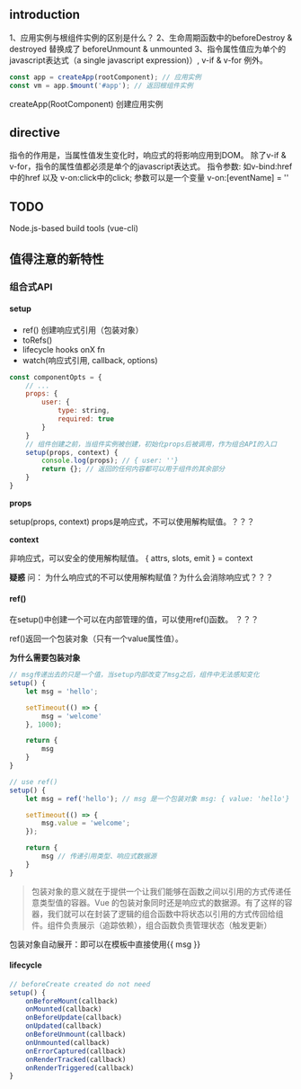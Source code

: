 ## introduction

1、应用实例与根组件实例的区别是什么？
2、生命周期函数中的beforeDestroy & destroyed 替换成了 beforeUnmount & unmounted
3、指令属性值应为单个的javascript表达式（a single javascript expression)）, v-if & v-for 例外。

```javascript
const app = createApp(rootComponent); // 应用实例
const vm = app.$mount('#app'); // 返回根组件实例
```
createApp(RootComponent) 创建应用实例

## directive
指令的作用是，当属性值发生变化时，响应式的将影响应用到DOM。
除了v-if & v-for，指令的属性值都必须是单个的javascript表达式。
指令参数: 如v-bind:href中的href 以及 v-on:click中的click; 参数可以是一个变量 v-on:[eventName] = ''

## TODO
Node.js-based build tools (vue-cli)

## 值得注意的新特性

### 组合式API

#### setup

- ref() 创建响应式引用（包装对象）
- toRefs()
- lifecycle hooks onX fn
- watch(响应式引用, callback, options)

```javascript
const componentOpts = {
    // ...
    props: {
        user: {
            type: string,
            required: true
        }
    }
    // 组件创建之前，当组件实例被创建，初始化props后被调用，作为组合API的入口
    setup(props, context) {
        console.log(props); // { user: ''}
        return {}; // 返回的任何内容都可以用于组件的其余部分
    }
}
```

**props**

setup(props, context)
props是响应式，不可以使用解构赋值。？？？

**context**

非响应式，可以安全的使用解构赋值。
{ attrs, slots, emit } = context

**疑惑**
问：
为什么响应式的不可以使用解构赋值？为什么会消除响应式？？？

#### ref()

在setup()中创建一个可以在内部管理的值，可以使用ref()函数。 ？？？

ref()返回一个包装对象（只有一个value属性值）。

**为什么需要包装对象**

```javascript
// msg传递出去的只是一个值，当setup内部改变了msg之后，组件中无法感知变化
setup() {
    let msg = 'hello';

    setTimeout(() => {
        msg = 'welcome'
    }, 1000);

    return {
        msg
    }
}

// use ref()
setup() {
    let msg = ref('hello'); // msg 是一个包装对象 msg: { value: 'hello'}

    setTimeout(() => {
        msg.value = 'welcome';
    });

    return {
        msg // 传递引用类型、响应式数据源
    }
}
```

> 包装对象的意义就在于提供一个让我们能够在函数之间以引用的方式传递任意类型值的容器。Vue 的包装对象同时还是响应式的数据源。有了这样的容器，我们就可以在封装了逻辑的组合函数中将状态以引用的方式传回给组件。组件负责展示（追踪依赖），组合函数负责管理状态（触发更新）

包装对象自动展开：即可以在模板中直接使用{{ msg }}



#### lifecycle

```javascript
// beforeCreate created do not need
setup() {
    onBeforeMount(callback)
    onMounted(callback)
    onBeforeUpdate(callback)
    onUpdated(callback)
    onBeforeUnmount(callback)
    onUnmounted(callback)
    onErrorCaptured(callback)
    onRenderTracked(callback)
    onRenderTriggered(callback)
}
```